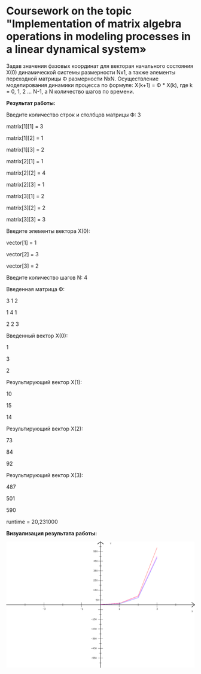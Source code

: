 # Coursework on the topic "Implementation of matrix algebra operations in modeling processes in a linear dynamical system»

Задав значения фазовых координат для векторая начального состояния X(0) динамической системы размерности Nx1, а также элементы переходной матрицы Ф размерности NxN.
Осуществление моделирования динамики процесса по формуле: X(k+1) = Ф * X(k), где k = 0, 1, 2 ... N-1, а N количество шагов по времени.

**Результат работы:**

Введите количество строк и столбцов матрицы Ф: 3

matrix[1][1] = 3

matrix[1][2] = 1

matrix[1][3] = 2

matrix[2][1] = 1

matrix[2][2] = 4

matrix[2][3] = 1

matrix[3][1] = 2

matrix[3][2] = 2

matrix[3][3] = 3

Введите элементы вектора X(0):

vector[1] = 1

vector[2] = 3

vector[3] = 2

Введите количество шагов N: 4

Введенная матрица Ф:

3   1   2

1   4   1

2   2   3



Введенный вектор X(0):

1

3

2



Результирующий вектор X(1):

10

15

14



Результирующий вектор X(2):

73

84

92


Результирующий вектор X(3):

487

501

590

runtime = 20,231000

**Визуализация результата работы:**

![screenshot of sample](https://raw.githubusercontent.com/Ysavoskin/The-implementation-of-the-operations-of-matrix-algebra/main/Visual.png)
